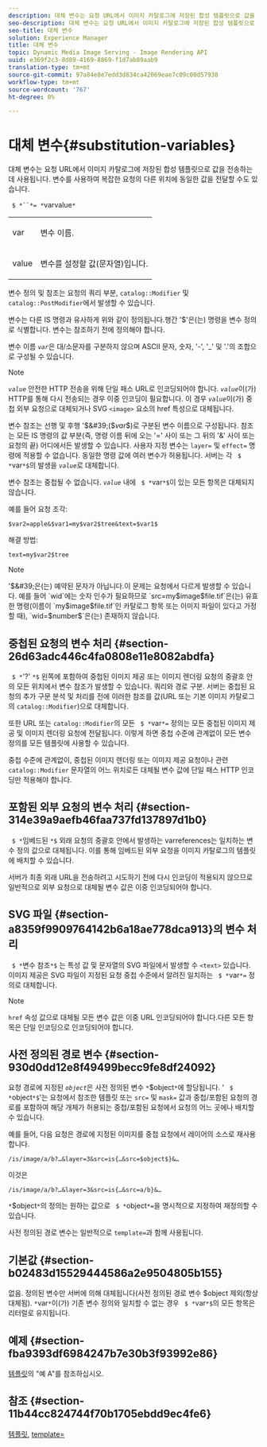 ```yaml
---
description: 대체 변수는 요청 URL에서 이미지 카탈로그에 저장된 합성 템플릿으로 값을 전송하는 데 사용됩니다. 변수를 사용하여 복잡한 요청의 다른 위치에 동일한 값을 전달할 수도 있습니다.
seo-description: 대체 변수는 요청 URL에서 이미지 카탈로그에 저장된 합성 템플릿으로 값을 전송하는 데 사용됩니다. 변수를 사용하여 복잡한 요청의 다른 위치에 동일한 값을 전달할 수도 있습니다.
seo-title: 대체 변수
solution: Experience Manager
title: 대체 변수
topic: Dynamic Media Image Serving - Image Rendering API
uuid: e369f2c3-8d89-4169-8869-f1d7ab89aab9
translation-type: tm+mt
source-git-commit: 97a84e8e7edd3d834ca42069eae7c09c00d57938
workflow-type: tm+mt
source-wordcount: '767'
ht-degree: 0%

---
```



# 대체 변수{#substitution-variables}

대체 변수는 요청 URL에서 이미지 카탈로그에 저장된 합성 템플릿으로 값을 전송하는 데 사용됩니다. 변수를 사용하여 복잡한 요청의 다른 위치에 동일한 값을 전달할 수도 있습니다.

` $ *``*= *`varvalue`*`

<table id="simpletable_EFEC66C23CE949EFACDC415A954DF323"> 
 <tr class="strow"> 
  <td class="stentry"> <p> <span class="codeph"> <span class="varname"> var  </span> </span> </p> </td> 
  <td class="stentry"> <p>변수 이름. </p> </td> 
 </tr> 
 <tr class="strow"> 
  <td class="stentry"> <p> <span class="codeph"> <span class="varname"> value  </span> </span> </p> </td> 
  <td class="stentry"> <p>변수를 설정할 값(문자열)입니다. </p> </td> 
 </tr> 
</table>

변수 정의 및 참조는 요청의 쿼리 부분, `catalog::Modifier` 및 `catalog::PostModifier`에서 발생할 수 있습니다.

변수는 다른 IS 명령과 유사하게 위와 같이 정의됩니다.행간 &#39;$&#39;은(는) 명령을 변수 정의로 식별합니다. 변수는 참조하기 전에 정의해야 합니다.

변수 이름 *`var`*&#x200B;은 대/소문자를 구분하지 않으며 ASCII 문자, 숫자, &#39;-&#39;, &#39;_&#39; 및 &#39;.&#39;의 조합으로 구성될 수 있습니다.

>[!NOTE]
>
>*`value`* 안전한 HTTP 전송을 위해 단일 패스 URL로 인코딩되어야 합니다. *`value`*&#x200B;이(가) HTTP를 통해 다시 전송되는 경우 이중 인코딩이 필요합니다. 이 경우 *`value`*&#x200B;이(가) 중첩 외부 요청으로 대체되거나 SVG `<image>` 요소의 href 특성으로 대체됩니다.

변수 참조는 선행 및 후행 &#39;$&#39;($*var*$)로 구분된 변수 이름으로 구성됩니다. 참조는 모든 IS 명령의 값 부분(즉, 명령 이름 뒤에 오는 &#39;=&#39; 사이 또는 그 뒤의 &#39;&amp;&#39; 사이 또는 요청의 끝) 어디에서든 발생할 수 있습니다. 사용자 지정 변수는 `layer=` 및 `effect=` 명령에 적용할 수 없습니다. 동일한 명령 값에 여러 변수가 허용됩니다. 서버는 각 ` $ *`var`*$`의 발생을 *`value`*&#x200B;로 대체합니다.

변수 참조는 중첩될 수 없습니다. *`value`* 내에 ` $ *`var`*$`이 있는 모든 항목은 대체되지 않습니다.

예를 들어 요청 조각:

`$var2=apple&$var1=my$var2$tree&text=$var1$`

해결 방법:

`text=my$var2$tree`

>[!NOTE]
>
>&#39;$&#39;은(는) 예약된 문자가 아닙니다.이 문제는 요청에서 다르게 발생할 수 있습니다. 예를 들어 `wid`에는 숫자 인수가 필요하므로 `src=my$image$file.tif`은(는) 유효한 명령(이름이 `my$image$file.tif`인 카탈로그 항목 또는 이미지 파일이 있다고 가정할 때), `wid=$number$`은(는) 존재하지 않습니다.

## 중첩된 요청의 변수 처리 {#section-26d63adc446c4fa0808e11e8082abdfa}

` $ *`&#39;?&#39; `*$` 왼쪽에 포함하여 중첩된 이미지 제공 또는 이미지 렌더링 요청의 중괄호 안의 모든 위치에서 변수 참조가 발생할 수 있습니다. 쿼리와 경로 구분. 서버는 중첩된 요청의 추가 구문 분석 및 처리를 전에 이러한 참조를 값(URL 또는 기본 이미지 카탈로그의 `catalog::Modifier`)으로 대체합니다.

또한 URL 또는 `catalog::Modifier`의 모든 ` $ *`var`*=` 정의는 모든 중첩된 이미지 제공 및 이미지 렌더링 요청에 전달됩니다. 이렇게 하면 중첩 수준에 관계없이 모든 변수 정의를 모든 템플릿에 사용할 수 있습니다.

중첩 수준에 관계없이, 중첩된 이미지 렌더링 또는 이미지 제공 요청이나 관련 `catalog::Modifier` 문자열의 어느 위치로든 대체될 변수 값에 단일 패스 HTTP 인코딩만 적용해야 합니다.

## 포함된 외부 요청의 변수 처리 {#section-314e39a9aefb46faa737fd137897d1b0}

` $ *`임베드된 `*$` 외래 요청의 중괄호 안에서 발생하는 varreferences는 일치하는 변수 정의 값으로 대체됩니다. 이를 통해 임베드된 외부 요청을 이미지 카탈로그의 템플릿에 배치할 수 있습니다.

서버가 최종 외래 URL을 전송하려고 시도하기 전에 다시 인코딩이 적용되지 않으므로 일반적으로 외부 요청으로 대체될 변수 값은 이중 인코딩되어야 합니다.

## SVG 파일 {#section-a8359f9909764142b6a18ae778dca913}의 변수 처리

` $ *`변수 참조`*$` 는 특성 값 및 문자열의 SVG 파일에서 발생할 수  `<text>` 있습니다. 이미지 제공은 SVG 파일이 지정된 요청 중첩 수준에서 알려진 일치하는 ` $ *`var`*=` 정의로 대체합니다.

>[!NOTE]
>
>`href` 속성 값으로 대체될 모든 변수 값은 이중 URL 인코딩되어야 합니다.다른 모든 항목은 단일 인코딩으로 인코딩되어야 합니다.

## 사전 정의된 경로 변수 {#section-930d0dd12e8f49499becc9fe8df24092}

요청 경로에 지정된 *`object`*&#x200B;은 사전 정의된 변수 `*`$object`*`에 할당됩니다. &#39; ` $ *`object`*$`&#39;는 요청에서 참조한 템플릿 또는 `src=` 및 `mask=` 값과 중첩/포함된 요청의 경로를 포함하여 해당 개체가 허용되는 중첩/포함된 요청에서 요청의 어느 곳에나 배치할 수 있습니다.

예를 들어, 다음 요청은 경로에 지정된 이미지를 중첩 요청에서 레이어의 소스로 재사용합니다.

`/is/image/a/b?…&layer=3&src=is{…&src=$object$}&…`

이것은

`/is/image/a/b?…&layer=3&src=is{…&src=a/b}&…`

`*`$object`*`의 정의는 원하는 값으로 ` $ *`object`*=`을 명시적으로 지정하여 재정의할 수 있습니다.

사전 정의된 경로 변수는 일반적으로 `template=`과 함께 사용됩니다.

## 기본값 {#section-b02483d15529444586a2e9504805b155}

없음. 정의된 변수만 서버에 의해 대체됩니다(사전 정의된 경로 변수 $object 제외(항상 대체됨). `*`var`*`이(가) 기존 변수 정의와 일치할 수 없는 경우 ` $ *`var`*$`의 모든 항목은 리터럴로 유지됩니다.

## 예제 {#section-fba9393df6984247b7e30b3f93992e86}

[템플릿](../../../../../is-api/http-ref/image-serving-api-ref/c-http-protocol-reference/c-templates/c-templates.md#concept-3cd2d2adae0e41b2979b9640244d4d3e)의 &quot;예 A&quot;를 참조하십시오.

## 참조 {#section-11b44cc824744f70b1705ebdd9ec4fe6}

[템플릿](../../../../../is-api/http-ref/image-serving-api-ref/c-http-protocol-reference/c-templates/c-templates.md#concept-3cd2d2adae0e41b2979b9640244d4d3e),  [template=](../../../../../is-api/http-ref/image-serving-api-ref/c-http-protocol-reference/c-command-reference/r-template.md#reference-3beccaa462a64bf0ba867e5c8fd0bd14)
